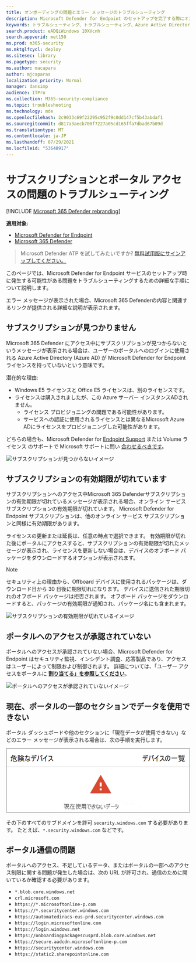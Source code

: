```yaml
---
title: オンボーディングの問題とエラー メッセージのトラブルシューティング
description: Microsoft Defender for Endpoint のセットアップを完了する際にオンボーディングの問題とエラー メッセージのトラブルシューティングを行います。
keywords: トラブルシューティング、トラブルシューティング、Azure Active Directory、オンボーディング、エラー メッセージ、エラー メッセージ、エンドポイント用 microsoft Defender
search.product: eADQiWindows 10XVcnh
search.appverid: met150
ms.prod: m365-security
ms.mktglfcycl: deploy
ms.sitesec: library
ms.pagetype: security
ms.author: macapara
author: mjcaparas
localization_priority: Normal
manager: dansimp
audience: ITPro
ms.collection: M365-security-compliance
ms.topic: troubleshooting
ms.technology: mde
ms.openlocfilehash: 2c9033c69f22295c952f9c0dd147cf5b43abdaf1
ms.sourcegitcommit: d817a3aecb700f7227a05cd165ffa7dbad67b09d
ms.translationtype: MT
ms.contentlocale: ja-JP
ms.lasthandoff: 07/29/2021
ms.locfileid: "53648917"
---
```

# <a name="troubleshoot-subscription-and-portal-access-issues"></a>サブスクリプションとポータル アクセスの問題のトラブルシューティング

[!INCLUDE [Microsoft 365 Defender rebranding](../../includes/microsoft-defender.md)]

**適用対象:**
- [Microsoft Defender for Endpoint](https://go.microsoft.com/fwlink/p/?linkid=2154037)
- [Microsoft 365 Defender](https://go.microsoft.com/fwlink/?linkid=2118804)

> Microsoft Defender ATP を試してみたいですか? [無料試用版にサインアップしてください。](https://signup.microsoft.com/create-account/signup?products=7f379fee-c4f9-4278-b0a1-e4c8c2fcdf7e&ru=https://aka.ms/MDEp2OpenTrial?ocid=docs-wdatp-troublshootonboarding-abovefoldlink)

このページでは、Microsoft Defender for Endpoint サービスのセットアップ時に発生する可能性がある問題をトラブルシューティングするための詳細な手順について説明します。

エラー メッセージが表示された場合、Microsoft 365 Defenderの内容と関連するリンクが提供される詳細な説明が表示されます。

## <a name="no-subscriptions-found"></a>サブスクリプションが見つかりません

Microsoft 365 Defender にアクセス中にサブスクリプションが見つからないというメッセージが表示される場合は、ユーザーのポータルへのログインに使用される Azure Active Directory (Azure AD) が Microsoft Defender for Endpoint ライセンスを持っていないという意味です。

潜在的な理由:
- Windows E5 ライセンスと Office E5 ライセンスは、別のライセンスです。
- ライセンスは購入されましたが、この Azure サーバー インスタンスADされません。
    - ライセンス プロビジョニングの問題である可能性があります。
    - サービスへの認証に使用されるライセンスとは異なるMicrosoft Azure ADにライセンスをプロビジョニングした可能性があります。

どちらの場合も、Microsoft Defender for [Endpoint Support](https://support.microsoft.com/getsupport?wf=0&tenant=ClassicCommercial&oaspworkflow=start_1.0.0.0&locale=en-us&supportregion=en-us&pesid=16055&ccsid=636419533611396913) または Volume ライセンス のサポートで Microsoft サポートに問い [合わせるべきです](https://www.microsoft.com/licensing/servicecenter/Help/Contact.aspx)。

![サブスクリプションが見つからないイメージ](images/atp-no-subscriptions-found.png)

## <a name="your-subscription-has-expired"></a>サブスクリプションの有効期限が切れています

サブスクリプションへのアクセス中Microsoft 365 Defenderサブスクリプションの有効期限が切れているメッセージが表示される場合、オンライン サービスサブスクリプションの有効期限が切れています。 Microsoft Defender for Endpoint サブスクリプションは、他のオンライン サービス サブスクリプションと同様に有効期限があります。 

ライセンスの更新または延長は、任意の時点で選択できます。 有効期限が切れた後にポータルにアクセスすると、サブスクリプションの有効期限が切れたメッセージが表示され、ライセンスを更新しない場合は、デバイスのオフボード パッケージをダウンロードするオプションが表示されます。

> [!NOTE]
> セキュリティ上の理由から、Offboard デバイスに使用されるパッケージは、ダウンロード日から 30 日後に期限切れになります。 デバイスに送信された期限切れのオフボード パッケージは拒否されます。 オフボード パッケージをダウンロードすると、パッケージの有効期限が通知され、パッケージ名にも含まれます。

![サブスクリプションの有効期限が切れているイメージ](images/atp-subscription-expired.png)

## <a name="you-are-not-authorized-to-access-the-portal"></a>ポータルへのアクセスが承認されていない

ポータルへのアクセスが承認されていない場合、Microsoft Defender for Endpoint はセキュリティ監視、インシデント調査、応答製品であり、アクセスはユーザーによって制限および制御されます。
詳細については、「ユーザー アクセスをポータルに [**割り当てる」を参照してください**](/windows/threat-protection/windows-defender-atp/assign-portal-access-windows-defender-advanced-threat-protection)。

![ポータルへのアクセスが承認されていないイメージ](images/atp-not-authorized-to-access-portal.png)

## <a name="data-currently-isnt-available-on-some-sections-of-the-portal"></a>現在、ポータルの一部のセクションでデータを使用できない
ポータル ダッシュボードや他のセクションに「現在データが使用できない」などのエラー メッセージが表示される場合は、次の手順を実行します。

![現在使用できないデータの画像](images/atp-data-not-available.png)

その下のすべてのサブドメインを許可 `security.windows.com` する必要があります。 たとえば、`*.security.windows.com` などです。


## <a name="portal-communication-issues"></a>ポータル通信の問題
ポータルへのアクセス、不足しているデータ、またはポータルの一部へのアクセス制限に関する問題が発生した場合は、次の URL が許可され、通信のために開いているか確認する必要があります。

- `*.blob.core.windows.net`
- `crl.microsoft.com`
- `https://*.microsoftonline-p.com`
- `https://*.securitycenter.windows.com` 
- `https://automatediracs-eus-prd.securitycenter.windows.com`
- `https://login.microsoftonline.com`
- `https://login.windows.net`
- `https://onboardingpackagescusprd.blob.core.windows.net`
- `https://secure.aadcdn.microsoftonline-p.com` 
- `https://securitycenter.windows.com` 
- `https://static2.sharepointonline.com` 



